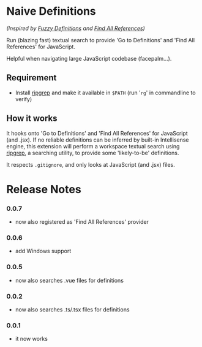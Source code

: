 # Naive Definitions

_(Inspired by [Fuzzy Definitions](https://github.com/jrieken/fuzzy-definitions) and [Find All References](https://github.com/gayanhewa/vscode-find-all-references))_

Run (blazing fast) textual search to provide 'Go to Definitions' and 'Find All References' for JavaScript.

Helpful when navigating large JavaScript codebase (facepalm...).

## Requirement

- Install [ripgrep](https://github.com/BurntSushi/ripgrep) and make it available in `$PATH` (run '`rg`' in commandline to verify)

## How it works

It hooks onto 'Go to Definitions' and 'Find All References' for JavaScript (and .jsx). If no reliable definitions can be inferred by built-in Intellisense engine, this extension will perform a workspace textual search using [ripgrep](https://github.com/BurntSushi/ripgrep), a searching utility, to provide some 'likely-to-be' definitions.

It respects `.gitignore`, and only looks at JavaScript (and .jsx) files.

# Release Notes

### 0.0.7

- now also registered as 'Find All References' provider

### 0.0.6

- add Windows support

### 0.0.5

- now also searches .vue files for definitions

### 0.0.2

- now also searches .ts/.tsx files for definitions

### 0.0.1

- it now works
